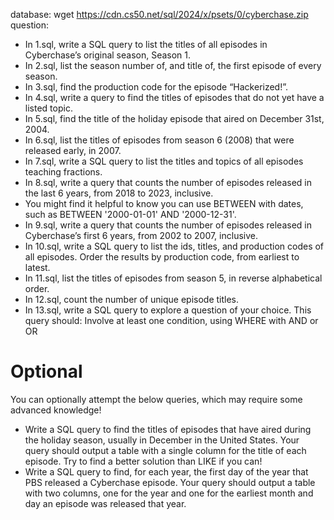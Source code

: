 database:
wget https://cdn.cs50.net/sql/2024/x/psets/0/cyberchase.zip
question:
* In 1.sql, write a SQL query to list the titles of all episodes in Cyberchase’s original season, Season 1.
* In 2.sql, list the season number of, and title of, the first episode of every season.
* In 3.sql, find the production code for the episode “Hackerized!”.
* In 4.sql, write a query to find the titles of episodes that do not yet have a listed topic.
* In 5.sql, find the title of the holiday episode that aired on December 31st, 2004.
* In 6.sql, list the titles of episodes from season 6 (2008) that were released early, in 2007.
* In 7.sql, write a SQL query to list the titles and topics of all episodes teaching fractions.
* In 8.sql, write a query that counts the number of episodes released in the last 6 years, from 2018 to 2023, inclusive.
* You might find it helpful to know you can use BETWEEN with dates, such as BETWEEN '2000-01-01' AND '2000-12-31'.
* In 9.sql, write a query that counts the number of episodes released in Cyberchase’s first 6 years, from 2002 to 2007, inclusive.
* In 10.sql, write a SQL query to list the ids, titles, and production codes of all episodes. Order the results by production code, from earliest to latest.
* In 11.sql, list the titles of episodes from season 5, in reverse alphabetical order.
* In 12.sql, count the number of unique episode titles.
* In 13.sql, write a SQL query to explore a question of your choice. This query should:
    Involve at least one condition, using WHERE with AND or OR
# Optional
You can optionally attempt the below queries, which may require some advanced knowledge!

* Write a SQL query to find the titles of episodes that have aired during the holiday season, usually in December in the United States.
Your query should output a table with a single column for the title of each episode.
Try to find a better solution than LIKE if you can!
* Write a SQL query to find, for each year, the first day of the year that PBS released a Cyberchase episode.
Your query should output a table with two columns, one for the year and one for the earliest month and day an episode was released that year.
